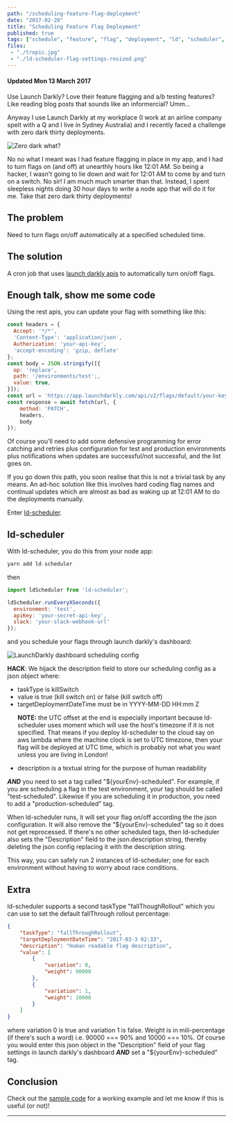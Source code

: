 ```yaml
---
path: "/scheduling-feature-flag-deployment"
date: "2017-02-28"
title: "Scheduling Feature Flag Deployment"
published: true
tags: ["schedule", "feature", "flag", "deployment", "ld", "scheduler", "automate", "automation", "scheduling"]
files:
 - "./tropic.jpg"
 - "./ld-scheduler-flag-settings-resized.png"
---
```


#### Updated Mon 13 March 2017

Use Launch Darkly? Love their feature flagging and a/b testing features? Like reading blog posts that sounds like an informercial? Umm...

Anyway I use Launch Darkly at my workplace (I work at an airline company spelt with a Q and I live in Sydney Australia) and I recently faced a
challenge with zero dark thirty deployments.

<img alt="Zero dark what?" src="/static/tropic.jpg" id="markdownImage"/>

No no what I meant was I had feature flagging in place in my app, and I had to turn flags on (and off) at unearthly hours like 12:01 AM. So being a hacker,
I wasn't going to lie down and wait for 12:01 AM to come by and turn on a switch. No sir! I am much much smarter than that. Instead, I spent sleepless nights
doing 30 hour days to write a node app that will do it for me. Take that zero dark thirty deployments!

## The problem
Need to turn flags on/off automatically at a specified scheduled time.  

## The solution
A cron job that uses [launch darkly apis](http://apidocs.launchdarkly.com/docs/update-feature-flag) to automatically turn on/off flags.

## Enough talk, show me some code
Using the rest apis, you can update your flag with something  like this:

```jsx
const headers = {
  Accept: '*/*',
  'Content-Type': 'application/json',
  Authorization: 'your-api-key',
  'accept-encoding': 'gzip, deflate'
};
const body = JSON.stringify([{
  op: 'replace',
  path: '/environments/test';,
  value: true,
}]);
const url = 'https://app.launchdarkly.com/api/v2/flags/default/your-key';
const response = await fetch(url, {
    method: 'PATCH',
    headers,
    body
});

```

Of course you'll need to add some defensive programming for error catching
and retries plus configuration for test and production environments
plus notifications when updates are successful/not successful, and the
list goes on.
 
If you go down this path, you soon realise that this is not a trivial 
task by any means. An ad-hoc solution like this involves hard coding
flag names and continual updates which are almost as bad as waking up at 
12:01 AM to do the deployments manually.

Enter [ld-scheduler](https://github.com/yusinto/ld-scheduler).

## ld-scheduler
With ld-scheduler, you do this from your node app:

```jsx
yarn add ld-scheduler
```

then

```jsx
import ldScheduler from 'ld-scheduler';

ldScheduler.runEveryXSeconds({
  environment: 'test',
  apiKey: 'your-secret-api-key',
  slack: 'your-slack-webhook-url'
});
```

and you schedule your flags through launch darkly's dashboard:

<img alt="LaunchDarkly dashboard scheduling config" src="/static/ld-scheduler-flag-settings-resized.png" id="markdownImage"/>

**HACK**: We hijack the description field to store our scheduling config as a json object where:
<ul>
    <li>taskType is killSwitch</li>
    <li>value is true (kill switch on) or false (kill switch off)</li>
    <li>
        targetDeploymentDateTime must be in YYYY-MM-DD HH:mm Z
        <p>
            <b>NOTE:</b> the UTC offset at the end is especially important because ld-scheduler uses moment which will use the host's timezone if it is not specified.
             That means if you deploy ld-scheduler to the cloud say on aws lambda where the machine clock is set to UTC timezone, then your flag will be deployed at
             UTC time, which is probably not what you want unless you are living in London!
        </p>
    </li>
    <li>description is a textual string for the purpose of human readability</li>
</ul>

***AND*** you need to set a tag called "${yourEnv}-scheduled". For example, if you are scheduling a flag in the test environment,
your tag should be called "test-scheduled". Likewise if you are scheduling it in production, you need to add a "production-scheduled" tag.

When ld-scheduler runs, it will set your flag on/off according the the json configuration. It will also remove the "${yourEnv}-scheduled" tag so
it does not get reprocessed. If there's no other scheduled tags, then ld-scheduler also sets the "Description" field
to the json.description string, thereby deleting the json config replacing it with the description string.

This way, you can safely run 2 instances of ld-scheduler; one for each environment without having to worry about race conditions.

## Extra
ld-scheduler supports a second taskType "fallThoughRollout" which you can use to set the default fallThrough rollout percentage:

```json
{
    "taskType": "fallThroughRollout",
    "targetDeploymentDateTime": "2017-03-3 02:33",
    "description": "Human readable flag description",
    "value": [
        {
            "variation": 0,
            "weight": 90000
        },
        {
            "variation": 1,
            "weight": 10000
        }
    ]
}
```
where variation 0 is true and variation 1 is false. Weight is in mili-percentage (if there's such a word) i.e. 90000 === 90% and 10000 === 10%.
Of course you would enter this json object in the "Description" field of your flag settings in launch darkly's dashboard
***AND*** set a "${yourEnv}-scheduled" tag.

## Conclusion
Check out the [sample code](https://github.com/yusinto/ld-scheduler/tree/master/example) for a working example and let me know if this is useful (or not)!

---------------------------------------------------------------------------------------
